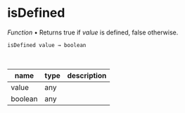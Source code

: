 # isDefined

_Function_ &bull; Returns true if _value_ is defined, false otherwise.

<pre><code>isDefined value &rarr; boolean</code></pre>
<br>

| name | type | description |
|------|------|-------------|
|value|any||
|boolean|any||


